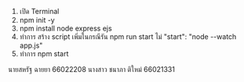 1. เปิด Terminal 
2. npm init -y 
3. npm install node express ejs
4. ทำการ สร้าง script เพิ่มในกรณีรัน npm run start ไม่ "start": "node --watch app.js"
5. ทำการ npm start

นายสหรัฐ ฉายยา 66022208
นางสาว ชนาภา ติใหม่ 66021331 
